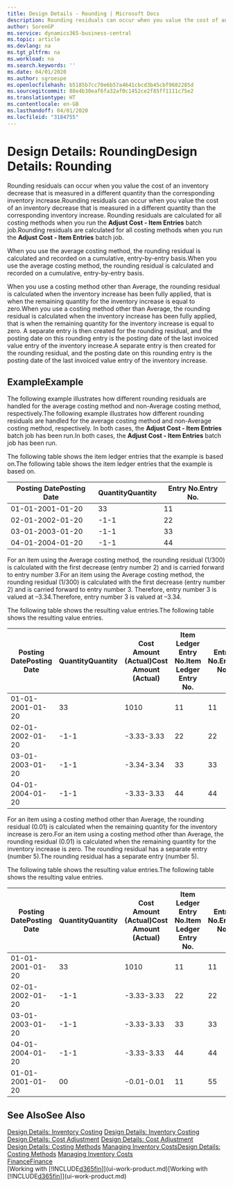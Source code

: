 ```yaml
---
title: Design Details - Rounding | Microsoft Docs
description: Rounding residuals can occur when you value the cost of an inventory decrease that is measured in a different quantity than the corresponding inventory increase. Rounding residuals are calculated for all costing methods when you run the **Adjust Cost - Item Entries** batch job.
author: SorenGP
ms.service: dynamics365-business-central
ms.topic: article
ms.devlang: na
ms.tgt_pltfrm: na
ms.workload: na
ms.search.keywords: ''
ms.date: 04/01/2020
ms.author: sgroespe
ms.openlocfilehash: b5185b7cc70e6b57a4641cbcd3b45cbf9682285d
ms.sourcegitcommit: 88e4b30eaf6fa32af0c1452ce2f85ff1111c75e2
ms.translationtype: HT
ms.contentlocale: en-GB
ms.lasthandoff: 04/01/2020
ms.locfileid: "3184755"
---
```

# <a name="design-details-rounding"></a><span data-ttu-id="fc194-104">Design Details: Rounding</span><span class="sxs-lookup"><span data-stu-id="fc194-104">Design Details: Rounding</span></span>
<span data-ttu-id="fc194-105">Rounding residuals can occur when you value the cost of an inventory decrease that is measured in a different quantity than the corresponding inventory increase.</span><span class="sxs-lookup"><span data-stu-id="fc194-105">Rounding residuals can occur when you value the cost of an inventory decrease that is measured in a different quantity than the corresponding inventory increase.</span></span> <span data-ttu-id="fc194-106">Rounding residuals are calculated for all costing methods when you run the **Adjust Cost - Item Entries** batch job.</span><span class="sxs-lookup"><span data-stu-id="fc194-106">Rounding residuals are calculated for all costing methods when you run the **Adjust Cost - Item Entries** batch job.</span></span>  

 <span data-ttu-id="fc194-107">When you use the average costing method, the rounding residual is calculated and recorded on a cumulative, entry-by-entry basis.</span><span class="sxs-lookup"><span data-stu-id="fc194-107">When you use the average costing method, the rounding residual is calculated and recorded on a cumulative, entry-by-entry basis.</span></span>  

 <span data-ttu-id="fc194-108">When you use a costing method other than Average, the rounding residual is calculated when the inventory increase has been fully applied, that is when the remaining quantity for the inventory increase is equal to zero.</span><span class="sxs-lookup"><span data-stu-id="fc194-108">When you use a costing method other than Average, the rounding residual is calculated when the inventory increase has been fully applied, that is when the remaining quantity for the inventory increase is equal to zero.</span></span> <span data-ttu-id="fc194-109">A separate entry is then created for the rounding residual, and the posting date on this rounding entry is the posting date of the last invoiced value entry of the inventory increase.</span><span class="sxs-lookup"><span data-stu-id="fc194-109">A separate entry is then created for the rounding residual, and the posting date on this rounding entry is the posting date of the last invoiced value entry of the inventory increase.</span></span>  

## <a name="example"></a><span data-ttu-id="fc194-110">Example</span><span class="sxs-lookup"><span data-stu-id="fc194-110">Example</span></span>  
 <span data-ttu-id="fc194-111">The following example illustrates how different rounding residuals are handled for the average costing method and non-Average costing method, respectively.</span><span class="sxs-lookup"><span data-stu-id="fc194-111">The following example illustrates how different rounding residuals are handled for the average costing method and non-Average costing method, respectively.</span></span> <span data-ttu-id="fc194-112">In both cases, the **Adjust Cost - Item Entries** batch job has been run.</span><span class="sxs-lookup"><span data-stu-id="fc194-112">In both cases, the **Adjust Cost - Item Entries** batch job has been run.</span></span>  

 <span data-ttu-id="fc194-113">The following table shows the item ledger entries that the example is based on.</span><span class="sxs-lookup"><span data-stu-id="fc194-113">The following table shows the item ledger entries that the example is based on.</span></span>  

|<span data-ttu-id="fc194-114">Posting Date</span><span class="sxs-lookup"><span data-stu-id="fc194-114">Posting Date</span></span>|<span data-ttu-id="fc194-115">Quantity</span><span class="sxs-lookup"><span data-stu-id="fc194-115">Quantity</span></span>|<span data-ttu-id="fc194-116">Entry No.</span><span class="sxs-lookup"><span data-stu-id="fc194-116">Entry No.</span></span>|  
|------------------|--------------|---------------|  
|<span data-ttu-id="fc194-117">01-01-20</span><span class="sxs-lookup"><span data-stu-id="fc194-117">01-01-20</span></span>|<span data-ttu-id="fc194-118">3</span><span class="sxs-lookup"><span data-stu-id="fc194-118">3</span></span>|<span data-ttu-id="fc194-119">1</span><span class="sxs-lookup"><span data-stu-id="fc194-119">1</span></span>|  
|<span data-ttu-id="fc194-120">02-01-20</span><span class="sxs-lookup"><span data-stu-id="fc194-120">02-01-20</span></span>|<span data-ttu-id="fc194-121">-1</span><span class="sxs-lookup"><span data-stu-id="fc194-121">-1</span></span>|<span data-ttu-id="fc194-122">2</span><span class="sxs-lookup"><span data-stu-id="fc194-122">2</span></span>|  
|<span data-ttu-id="fc194-123">03-01-20</span><span class="sxs-lookup"><span data-stu-id="fc194-123">03-01-20</span></span>|<span data-ttu-id="fc194-124">-1</span><span class="sxs-lookup"><span data-stu-id="fc194-124">-1</span></span>|<span data-ttu-id="fc194-125">3</span><span class="sxs-lookup"><span data-stu-id="fc194-125">3</span></span>|  
|<span data-ttu-id="fc194-126">04-01-20</span><span class="sxs-lookup"><span data-stu-id="fc194-126">04-01-20</span></span>|<span data-ttu-id="fc194-127">-1</span><span class="sxs-lookup"><span data-stu-id="fc194-127">-1</span></span>|<span data-ttu-id="fc194-128">4</span><span class="sxs-lookup"><span data-stu-id="fc194-128">4</span></span>|  

 <span data-ttu-id="fc194-129">For an item using the Average costing method, the rounding residual (1/300) is calculated with the first decrease (entry number 2) and is carried forward to entry number 3.</span><span class="sxs-lookup"><span data-stu-id="fc194-129">For an item using the Average costing method, the rounding residual (1/300) is calculated with the first decrease (entry number 2) and is carried forward to entry number 3.</span></span> <span data-ttu-id="fc194-130">Therefore, entry number 3 is valued at –3.34.</span><span class="sxs-lookup"><span data-stu-id="fc194-130">Therefore, entry number 3 is valued at –3.34.</span></span>  

 <span data-ttu-id="fc194-131">The following table shows the resulting value entries.</span><span class="sxs-lookup"><span data-stu-id="fc194-131">The following table shows the resulting value entries.</span></span>  

|<span data-ttu-id="fc194-132">Posting Date</span><span class="sxs-lookup"><span data-stu-id="fc194-132">Posting Date</span></span>|<span data-ttu-id="fc194-133">Quantity</span><span class="sxs-lookup"><span data-stu-id="fc194-133">Quantity</span></span>|<span data-ttu-id="fc194-134">Cost Amount (Actual)</span><span class="sxs-lookup"><span data-stu-id="fc194-134">Cost Amount (Actual)</span></span>|<span data-ttu-id="fc194-135">Item Ledger Entry No.</span><span class="sxs-lookup"><span data-stu-id="fc194-135">Item Ledger Entry No.</span></span>|<span data-ttu-id="fc194-136">Entry No.</span><span class="sxs-lookup"><span data-stu-id="fc194-136">Entry No.</span></span>|  
|------------------|--------------|----------------------------|---------------------------|---------------|  
|<span data-ttu-id="fc194-137">01-01-20</span><span class="sxs-lookup"><span data-stu-id="fc194-137">01-01-20</span></span>|<span data-ttu-id="fc194-138">3</span><span class="sxs-lookup"><span data-stu-id="fc194-138">3</span></span>|<span data-ttu-id="fc194-139">10</span><span class="sxs-lookup"><span data-stu-id="fc194-139">10</span></span>|<span data-ttu-id="fc194-140">1</span><span class="sxs-lookup"><span data-stu-id="fc194-140">1</span></span>|<span data-ttu-id="fc194-141">1</span><span class="sxs-lookup"><span data-stu-id="fc194-141">1</span></span>|  
|<span data-ttu-id="fc194-142">02-01-20</span><span class="sxs-lookup"><span data-stu-id="fc194-142">02-01-20</span></span>|<span data-ttu-id="fc194-143">-1</span><span class="sxs-lookup"><span data-stu-id="fc194-143">-1</span></span>|<span data-ttu-id="fc194-144">-3.33</span><span class="sxs-lookup"><span data-stu-id="fc194-144">-3.33</span></span>|<span data-ttu-id="fc194-145">2</span><span class="sxs-lookup"><span data-stu-id="fc194-145">2</span></span>|<span data-ttu-id="fc194-146">2</span><span class="sxs-lookup"><span data-stu-id="fc194-146">2</span></span>|  
|<span data-ttu-id="fc194-147">03-01-20</span><span class="sxs-lookup"><span data-stu-id="fc194-147">03-01-20</span></span>|<span data-ttu-id="fc194-148">-1</span><span class="sxs-lookup"><span data-stu-id="fc194-148">-1</span></span>|<span data-ttu-id="fc194-149">-3.34</span><span class="sxs-lookup"><span data-stu-id="fc194-149">-3.34</span></span>|<span data-ttu-id="fc194-150">3</span><span class="sxs-lookup"><span data-stu-id="fc194-150">3</span></span>|<span data-ttu-id="fc194-151">3</span><span class="sxs-lookup"><span data-stu-id="fc194-151">3</span></span>|  
|<span data-ttu-id="fc194-152">04-01-20</span><span class="sxs-lookup"><span data-stu-id="fc194-152">04-01-20</span></span>|<span data-ttu-id="fc194-153">-1</span><span class="sxs-lookup"><span data-stu-id="fc194-153">-1</span></span>|<span data-ttu-id="fc194-154">-3.33</span><span class="sxs-lookup"><span data-stu-id="fc194-154">-3.33</span></span>|<span data-ttu-id="fc194-155">4</span><span class="sxs-lookup"><span data-stu-id="fc194-155">4</span></span>|<span data-ttu-id="fc194-156">4</span><span class="sxs-lookup"><span data-stu-id="fc194-156">4</span></span>|  

 <span data-ttu-id="fc194-157">For an item using a costing method other than Average, the rounding residual (0.01) is calculated when the remaining quantity for the inventory increase is zero.</span><span class="sxs-lookup"><span data-stu-id="fc194-157">For an item using a costing method other than Average, the rounding residual (0.01) is calculated when the remaining quantity for the inventory increase is zero.</span></span> <span data-ttu-id="fc194-158">The rounding residual has a separate entry (number 5).</span><span class="sxs-lookup"><span data-stu-id="fc194-158">The rounding residual has a separate entry (number 5).</span></span>  

 <span data-ttu-id="fc194-159">The following table shows the resulting value entries.</span><span class="sxs-lookup"><span data-stu-id="fc194-159">The following table shows the resulting value entries.</span></span>  

|<span data-ttu-id="fc194-160">Posting Date</span><span class="sxs-lookup"><span data-stu-id="fc194-160">Posting Date</span></span>|<span data-ttu-id="fc194-161">Quantity</span><span class="sxs-lookup"><span data-stu-id="fc194-161">Quantity</span></span>|<span data-ttu-id="fc194-162">Cost Amount (Actual)</span><span class="sxs-lookup"><span data-stu-id="fc194-162">Cost Amount (Actual)</span></span>|<span data-ttu-id="fc194-163">Item Ledger Entry No.</span><span class="sxs-lookup"><span data-stu-id="fc194-163">Item Ledger Entry No.</span></span>|<span data-ttu-id="fc194-164">Entry No.</span><span class="sxs-lookup"><span data-stu-id="fc194-164">Entry No.</span></span>|  
|------------------|--------------|----------------------------|---------------------------|---------------|  
|<span data-ttu-id="fc194-165">01-01-20</span><span class="sxs-lookup"><span data-stu-id="fc194-165">01-01-20</span></span>|<span data-ttu-id="fc194-166">3</span><span class="sxs-lookup"><span data-stu-id="fc194-166">3</span></span>|<span data-ttu-id="fc194-167">10</span><span class="sxs-lookup"><span data-stu-id="fc194-167">10</span></span>|<span data-ttu-id="fc194-168">1</span><span class="sxs-lookup"><span data-stu-id="fc194-168">1</span></span>|<span data-ttu-id="fc194-169">1</span><span class="sxs-lookup"><span data-stu-id="fc194-169">1</span></span>|  
|<span data-ttu-id="fc194-170">02-01-20</span><span class="sxs-lookup"><span data-stu-id="fc194-170">02-01-20</span></span>|<span data-ttu-id="fc194-171">-1</span><span class="sxs-lookup"><span data-stu-id="fc194-171">-1</span></span>|<span data-ttu-id="fc194-172">-3.33</span><span class="sxs-lookup"><span data-stu-id="fc194-172">-3.33</span></span>|<span data-ttu-id="fc194-173">2</span><span class="sxs-lookup"><span data-stu-id="fc194-173">2</span></span>|<span data-ttu-id="fc194-174">2</span><span class="sxs-lookup"><span data-stu-id="fc194-174">2</span></span>|  
|<span data-ttu-id="fc194-175">03-01-20</span><span class="sxs-lookup"><span data-stu-id="fc194-175">03-01-20</span></span>|<span data-ttu-id="fc194-176">-1</span><span class="sxs-lookup"><span data-stu-id="fc194-176">-1</span></span>|<span data-ttu-id="fc194-177">-3.33</span><span class="sxs-lookup"><span data-stu-id="fc194-177">-3.33</span></span>|<span data-ttu-id="fc194-178">3</span><span class="sxs-lookup"><span data-stu-id="fc194-178">3</span></span>|<span data-ttu-id="fc194-179">3</span><span class="sxs-lookup"><span data-stu-id="fc194-179">3</span></span>|  
|<span data-ttu-id="fc194-180">04-01-20</span><span class="sxs-lookup"><span data-stu-id="fc194-180">04-01-20</span></span>|<span data-ttu-id="fc194-181">-1</span><span class="sxs-lookup"><span data-stu-id="fc194-181">-1</span></span>|<span data-ttu-id="fc194-182">-3.33</span><span class="sxs-lookup"><span data-stu-id="fc194-182">-3.33</span></span>|<span data-ttu-id="fc194-183">4</span><span class="sxs-lookup"><span data-stu-id="fc194-183">4</span></span>|<span data-ttu-id="fc194-184">4</span><span class="sxs-lookup"><span data-stu-id="fc194-184">4</span></span>|  
|<span data-ttu-id="fc194-185">01-01-20</span><span class="sxs-lookup"><span data-stu-id="fc194-185">01-01-20</span></span>|<span data-ttu-id="fc194-186">0</span><span class="sxs-lookup"><span data-stu-id="fc194-186">0</span></span>|<span data-ttu-id="fc194-187">-0.01</span><span class="sxs-lookup"><span data-stu-id="fc194-187">-0.01</span></span>|<span data-ttu-id="fc194-188">1</span><span class="sxs-lookup"><span data-stu-id="fc194-188">1</span></span>|<span data-ttu-id="fc194-189">5</span><span class="sxs-lookup"><span data-stu-id="fc194-189">5</span></span>|  

## <a name="see-also"></a><span data-ttu-id="fc194-190">See Also</span><span class="sxs-lookup"><span data-stu-id="fc194-190">See Also</span></span>  
 <span data-ttu-id="fc194-191">[Design Details: Inventory Costing](design-details-inventory-costing.md) </span><span class="sxs-lookup"><span data-stu-id="fc194-191">[Design Details: Inventory Costing](design-details-inventory-costing.md) </span></span>  
 <span data-ttu-id="fc194-192">[Design Details: Cost Adjustment](design-details-cost-adjustment.md) </span><span class="sxs-lookup"><span data-stu-id="fc194-192">[Design Details: Cost Adjustment](design-details-cost-adjustment.md) </span></span>  
 <span data-ttu-id="fc194-193">[Design Details: Costing Methods](design-details-costing-methods.md) [Managing Inventory Costs](finance-manage-inventory-costs.md)</span><span class="sxs-lookup"><span data-stu-id="fc194-193">[Design Details: Costing Methods](design-details-costing-methods.md) [Managing Inventory Costs](finance-manage-inventory-costs.md)</span></span>  
 [<span data-ttu-id="fc194-194">Finance</span><span class="sxs-lookup"><span data-stu-id="fc194-194">Finance</span></span>](finance.md)  
 <span data-ttu-id="fc194-195">[Working with [!INCLUDE[d365fin](includes/d365fin_md.md)]](ui-work-product.md)</span><span class="sxs-lookup"><span data-stu-id="fc194-195">[Working with [!INCLUDE[d365fin](includes/d365fin_md.md)]](ui-work-product.md)</span></span>

